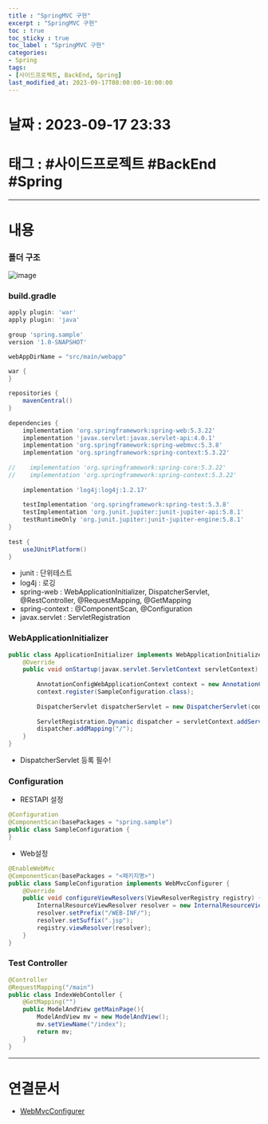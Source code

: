 ```yaml
---
title : "SpringMVC 구현"
excerpt : "SpringMVC 구현"
toc : true
toc_sticky : true
toc_label : "SpringMVC 구현"
categories:
- Spring
tags:
- [사이드프로젝트, BackEnd, Spring]
last_modified_at: 2023-09-17T08:00:00-10:00:00
---
```


# 날짜 : 2023-09-17 23:33

# 태그 : #사이드프로젝트 #BackEnd #Spring
---

# 내용

### 폴더 구조
  
![image](../../assets/images/SpringMVCDirectoryStructure.png)

### build.gradle

```Groovy
apply plugin: 'war'  
apply plugin: 'java'  
  
group 'spring.sample'  
version '1.0-SNAPSHOT'  

webAppDirName = "src/main/webapp"

war {  
}  
  
repositories {  
    mavenCentral()  
}  
  
dependencies {  
    implementation 'org.springframework:spring-web:5.3.22'  
    implementation 'javax.servlet:javax.servlet-api:4.0.1'  
    implementation 'org.springframework:spring-webmvc:5.3.8'  
    implementation 'org.springframework:spring-context:5.3.22'  
  
//    implementation 'org.springframework:spring-core:5.3.22'  
//    implementation 'org.springframework:spring-context:5.3.22'  
  
    implementation 'log4j:log4j:1.2.17'  
  
    testImplementation 'org.springframework:spring-test:5.3.8'  
    testImplementation 'org.junit.jupiter:junit-jupiter-api:5.8.1'  
    testRuntimeOnly 'org.junit.jupiter:junit-jupiter-engine:5.8.1'  
}  
  
test {  
    useJUnitPlatform()  
}
```

- junit : 단위테스트
- log4j : 로깅
- spring-web : WebApplicationInitializer, DispatcherServlet, @RestController, @RequestMapping, @GetMapping
- spring-context : @ComponentScan, @Configuration
- javax.servlet : ServletRegistration

### WebApplicationInitializer

```JAVA
public class ApplicationInitializer implements WebApplicationInitializer {  
    @Override  
    public void onStartup(javax.servlet.ServletContext servletContext) throws ServletException {  
  
        AnnotationConfigWebApplicationContext context = new AnnotationConfigWebApplicationContext();  
        context.register(SampleConfiguration.class);  
  
        DispatcherServlet dispatcherServlet = new DispatcherServlet(context);  
  
        ServletRegistration.Dynamic dispatcher = servletContext.addServlet("dispatcher", dispatcherServlet);  
        dispatcher.addMapping("/");  
    }  
}
```

- DispatcherServlet 등록 필수!

### Configuration
- RESTAPI 설정

```JAVA
@Configuration  
@ComponentScan(basePackages = "spring.sample")  
public class SampleConfiguration {  
}
```

- Web설정

```java
@EnableWebMvc
@ComponentScan(basePackages = "<패키지명>")
public class SampleConfiguration implements WebMvcConfigurer {  
    @Override  
    public void configureViewResolvers(ViewResolverRegistry registry) {  
        InternalResourceViewResolver resolver = new InternalResourceViewResolver();  
        resolver.setPrefix("/WEB-INF/");  
        resolver.setSuffix(".jsp");  
        registry.viewResolver(resolver);  
    }  
}
```

### Test Controller

```java
@Controller  
@RequestMapping("/main")  
public class IndexWebContoller {  
    @GetMapping("")  
    public ModelAndView getMainPage(){  
        ModelAndView mv = new ModelAndView();  
        mv.setViewName("/index");  
        return mv;  
    }  
}
```

---

# 연결문서
- [WebMvcConfigurer](../../spring/spring-WebMvcConfigurer)


